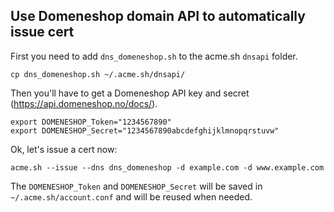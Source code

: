 ## Use Domeneshop domain API to automatically issue cert

First you need to add `dns_domeneshop.sh` to the acme.sh `dnsapi` folder.

```
cp dns_domeneshop.sh ~/.acme.sh/dnsapi/
```

Then you'll have to get a Domeneshop API key and secret (https://api.domeneshop.no/docs/).

```
export DOMENESHOP_Token="1234567890"
export DOMENESHOP_Secret="1234567890abcdefghijklmnopqrstuvw"
```


Ok, let's issue a cert now:
```
acme.sh --issue --dns dns_domeneshop -d example.com -d www.example.com
```

The `DOMENESHOP_Token` and `DOMENESHOP_Secret` will be saved in `~/.acme.sh/account.conf` and will be reused when needed.